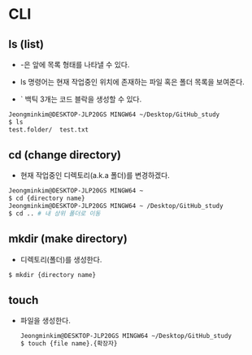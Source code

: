 # CLI

## ls (list)

- -은 앞에 목록 형태를 나타낼 수 있다.

- ls 명령어는 현재 작업중인 위치에 존재하는 파일 혹은 폴더 목록을 보여준다.
- ` 백틱 3개는 코드 블락을 생성할 수 있다.

```bash
Jeongminkim@DESKTOP-JLP20GS MINGW64 ~/Desktop/GitHub_study
$ ls
test.folder/  test.txt

```



## cd (change directory)

- 현재 작업중인 디렉토리(a.k.a 폴더)를 변경하겠다.

```bash
Jeongminkim@DESKTOP-JLP20GS MINGW64 ~
$ cd {directory name}
Jeongminkim@DESKTOP-JLP20GS MINGW64 ~ /Desktop/GitHub_study
$ cd .. # 내 상위 폴더로 이동
```



## mkdir (make directory)

- 디렉토리(폴더)를 생성한다.

```bash
$ mkdir {directory name}
```



## touch

- 파일을 생성한다.

  ```bash
  Jeongminkim@DESKTOP-JLP20GS MINGW64 ~/Desktop/GitHub_study
  $ touch {file name}.{확장자}
  ```

  